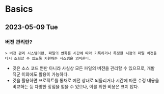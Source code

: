 # Basics
## 2023-05-09 Tue
### 버전 관리란?
```
> 버전 관리 시스템이란, 파일의 변화를 시간에 따라 기록하거나 특정한 시점의 파일 버전을 다시 조회할 수 있도록 지원하는 시스템을 의미한다.
```
* 깃은 소스 코드 뿐만 아니라 사실상 모든 파일의 버전을 관리할 수 있으므로, 개발 직군 이외에도 활용이 가능하다.
* 깃을 활용하면 프로젝트를 통채로 예전 상태로 되돌리거나 시간에 따른 수정 내용을 비교하는 등 다양한 장점을 얻을 수 있으나, 이를 위한 비용은 크지 않다.